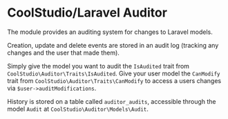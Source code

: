 # CoolStudio/Laravel Auditor

The module provides an auditing system for changes to Laravel models.

Creation, update and delete events are stored in an audit log (tracking any changes and the user that made them).

Simply give the model you want to audit the `IsAudited` trait from `CoolStudio\Auditor\Traits\IsAudited`. Give your user model the `CanModify` trait from `CoolStudio\Auditor\Traits\CanModify` to access a users changes via `$user->auditModifications`.

History is stored on a table called `auditor_audits`, accessible through the model `Audit` at `CoolStudio\Auditor\Models\Audit`.
